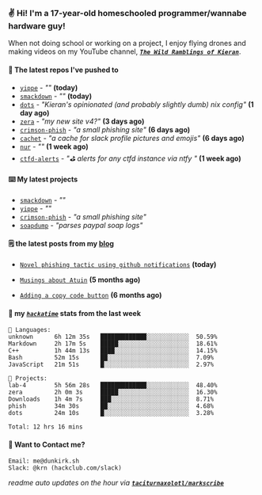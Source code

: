 ### ✌️ Hi! I'm a 17-year-old homeschooled programmer/wannabe hardware guy!

When not doing school or working on a project, I enjoy flying drones and making videos on my YouTube channel, [**_`The Wild Ramblings of Kieran`_**](https://youtube.com/@kieran.rambles).

#### 👷 The latest repos I've pushed to

- [`yippe`](https://github.com/taciturnaxolotl/yippe) - _""_ **(today)**
- [`smackdown`](https://github.com/taciturnaxolotl/smackdown) - _""_ **(today)**
- [`dots`](https://github.com/taciturnaxolotl/dots) - _"Kieran's opinionated (and probably slightly dumb) nix config"_ **(1 day ago)**
- [`zera`](https://github.com/taciturnaxolotl/zera) - _"my new site v4?"_ **(3 days ago)**
- [`crimson-phish`](https://github.com/taciturnaxolotl/crimson-phish) - _"a small phishing site"_ **(6 days ago)**
- [`cachet`](https://github.com/taciturnaxolotl/cachet) - _"a cache for slack profile pictures and emojis"_ **(6 days ago)**
- [`nur`](https://github.com/charmbracelet/nur) - _""_ **(1 week ago)**
- [`ctfd-alerts`](https://github.com/taciturnaxolotl/ctfd-alerts) - _"⛳ alerts for any ctfd instance via ntfy "_ **(1 week ago)**

#### ⌨️ My latest projects

- [`smackdown`](https://github.com/taciturnaxolotl/smackdown) - _""_
- [`yippe`](https://github.com/taciturnaxolotl/yippe) - _""_
- [`crimson-phish`](https://github.com/taciturnaxolotl/crimson-phish) - _"a small phishing site"_
- [`soapdump`](https://github.com/taciturnaxolotl/soapdump) - _"parses paypal soap logs"_

#### 🗒️ the latest posts from my [blog](https://dunkirk.sh)

- [`Novel phishing tactic using github notifications`](https://dunkirk.sh/blog/github-phishing/) **(today)**

- [`Musings about Atuin`](https://dunkirk.sh/blog/atuin/) **(5 months ago)**

- [`Adding a copy code button`](https://dunkirk.sh/blog/adding-a-copy-button/) **(6 months ago)**



#### 📡 my [_`hackatime`_](https://waka.hackclub.com) stats from the last week

```text
💾 Languages:
unknown      6h 12m 35s   █████████████░░░░░░░░░░░░  50.59%
Markdown     2h 17m 5s    █████░░░░░░░░░░░░░░░░░░░░  18.61%
C++          1h 44m 13s   ████░░░░░░░░░░░░░░░░░░░░░  14.15%
Bash         52m 15s      ██░░░░░░░░░░░░░░░░░░░░░░░  7.09%
JavaScript   21m 51s      █░░░░░░░░░░░░░░░░░░░░░░░░  2.97%

💼 Projects:
lab-4        5h 56m 28s   █████████████░░░░░░░░░░░░  48.40%
zera         2h 0m 3s     █████░░░░░░░░░░░░░░░░░░░░  16.30%
Downloads    1h 4m 7s     ███░░░░░░░░░░░░░░░░░░░░░░  8.71%
phish        34m 30s      ██░░░░░░░░░░░░░░░░░░░░░░░  4.68%
dots         24m 10s      █░░░░░░░░░░░░░░░░░░░░░░░░  3.28%

Total: 12 hrs 16 mins
```

#### 📮 Want to Contact me?

```text
Email: me@dunkirk.sh
Slack: @krn (hackclub.com/slack)
```

_readme auto updates on the hour via [**`taciturnaxolotl/markscribe`**](https://github.com/taciturnaxolotl/markscribe)_
